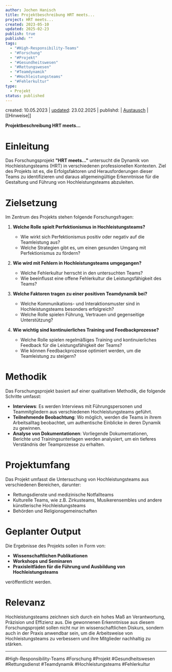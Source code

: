 ```yaml
---
author: Jochen Hanisch
title: Projektbeschreibung HRT meets...
project: HRT meets...
created: 2023-05-10
updated: 2025-02-23
publish: true
publishd: ""
tags:
  - "#High-Responsibility-Teams"
  - "#Forschung"
  - "#Projekt"
  - "#Gesundheitswesen"
  - "#Rettungswesen"
  - "#Teamdynamik"
  - "#Hochleistungsteams"
  - "#Fehlerkultur"
type:
  - Projekt
status: published
---
```


created: 10.05.2023 | [updated](https://git.jochen-hanisch.de/research/forschungsprojekte): 23.02.2025 | publishd: | [Austausch](https://lernen.jochen-hanisch.de/course/view.php?id=4) | [[Hinweise]]

**Projektbeschreibung HRT meets...**

# Einleitung

Das Forschungsprojekt **"HRT meets..."** untersucht die Dynamik von Hochleistungsteams (HRT) in verschiedenen professionellen Kontexten. Ziel des Projekts ist es, die Erfolgsfaktoren und Herausforderungen dieser Teams zu identifizieren und daraus allgemeingültige Erkenntnisse für die Gestaltung und Führung von Hochleistungsteams abzuleiten.

# Zielsetzung

Im Zentrum des Projekts stehen folgende Forschungsfragen:

1. **Welche Rolle spielt Perfektionismus in Hochleistungsteams?**
   - Wie wirkt sich Perfektionismus positiv oder negativ auf die Teamleistung aus?
   - Welche Strategien gibt es, um einen gesunden Umgang mit Perfektionismus zu fördern?

2. **Wie wird mit Fehlern in Hochleistungsteams umgegangen?**
   - Welche Fehlerkultur herrscht in den untersuchten Teams?
   - Wie beeinflusst eine offene Fehlerkultur die Leistungsfähigkeit des Teams?

3. **Welche Faktoren tragen zu einer positiven Teamdynamik bei?**
   - Welche Kommunikations- und Interaktionsmuster sind in Hochleistungsteams besonders erfolgreich?
   - Welche Rolle spielen Führung, Vertrauen und gegenseitige Unterstützung?

4. **Wie wichtig sind kontinuierliches Training und Feedbackprozesse?**
   - Welche Rolle spielen regelmäßiges Training und kontinuierliches Feedback für die Leistungsfähigkeit der Teams?
   - Wie können Feedbackprozesse optimiert werden, um die Teamleistung zu steigern?

# Methodik

Das Forschungsprojekt basiert auf einer qualitativen Methodik, die folgende Schritte umfasst:

- **Interviews**: Es werden Interviews mit Führungspersonen und Teammitgliedern aus verschiedenen Hochleistungsteams geführt. 
- **Teilnehmende Beobachtung**: Wo möglich, werden die Teams in ihrem Arbeitsalltag beobachtet, um authentische Einblicke in deren Dynamik zu gewinnen.
- **Analyse von Dokumentationen**: Vorliegende Dokumentationen, Berichte und Trainingsunterlagen werden analysiert, um ein tieferes Verständnis der Teamprozesse zu erhalten.

# Projektumfang

Das Projekt umfasst die Untersuchung von Hochleistungsteams aus verschiedenen Bereichen, darunter:

- Rettungsdienste und medizinische Notfallteams
- Kulturelle Teams, wie z.B. Zirkusteams, Musikerensembles und andere künstlerische Hochleistungsteams
- Behörden und Religionsgemeinschaften

# Geplanter Output

Die Ergebnisse des Projekts sollen in Form von:

- **Wissenschaftlichen Publikationen**
- **Workshops und Seminaren**
- **Praxisleitfäden für die Führung und Ausbildung von Hochleistungsteams**

veröffentlicht werden.

# Relevanz

Hochleistungsteams zeichnen sich durch ein hohes Maß an Verantwortung, Präzision und Effizienz aus. Die gewonnenen Erkenntnisse aus diesem Forschungsprojekt sollen nicht nur im wissenschaftlichen Diskurs, sondern auch in der Praxis anwendbar sein, um die Arbeitsweise von Hochleistungsteams zu verbessern und ihre Mitglieder nachhaltig zu stärken.

---

  #High-Responsibility-Teams #Forschung #Projekt #Gesundheitswesen #Rettungsdienst #Teamdynamik #Hochleistungsteams #Fehlerkultur 